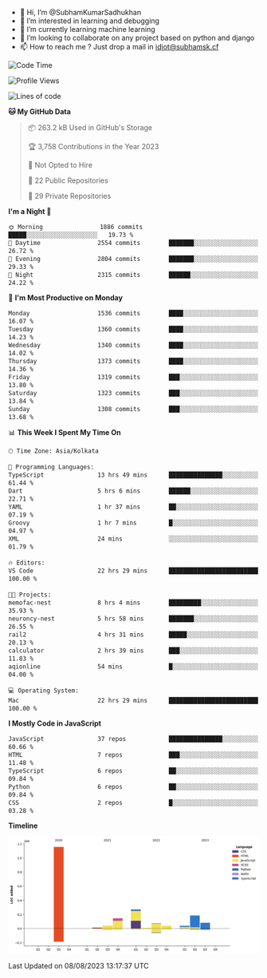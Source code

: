 - 👋 Hi, I’m @SubhamKumarSadhukhan
- 👀 I’m interested in learning and debugging
- 🌱 I’m currently learning machine learning
- 💞️ I’m looking to collaborate on any project based on python and django
- 📫 How to reach me ?
      Just drop a mail in idiot@subhamsk.cf

<!---
SubhamKumarSadhukhan/SubhamKumarSadhukhan is a ✨ special ✨ repository because its `README.md` (this file) appears on your GitHub profile.
You can click the Preview link to take a look at your changes.
--->


<!--START_SECTION:waka-->
![Code Time](http://img.shields.io/badge/Code%20Time-1%2C426%20hrs%2019%20mins-blue)

![Profile Views](http://img.shields.io/badge/Profile%20Views-10-blue)

![Lines of code](https://img.shields.io/badge/From%20Hello%20World%20I%27ve%20Written-2.0%20million%20lines%20of%20code-blue)

**🐱 My GitHub Data** 

> 📦 263.2 kB Used in GitHub's Storage 
 > 
> 🏆 3,758 Contributions in the Year 2023
 > 
> 🚫 Not Opted to Hire
 > 
> 📜 22 Public Repositories 
 > 
> 🔑 29 Private Repositories 
 > 
**I'm a Night 🦉** 

```text
🌞 Morning                1886 commits        █████░░░░░░░░░░░░░░░░░░░░   19.73 % 
🌆 Daytime                2554 commits        ███████░░░░░░░░░░░░░░░░░░   26.72 % 
🌃 Evening                2804 commits        ███████░░░░░░░░░░░░░░░░░░   29.33 % 
🌙 Night                  2315 commits        ██████░░░░░░░░░░░░░░░░░░░   24.22 % 
```
📅 **I'm Most Productive on Monday** 

```text
Monday                   1536 commits        ████░░░░░░░░░░░░░░░░░░░░░   16.07 % 
Tuesday                  1360 commits        ████░░░░░░░░░░░░░░░░░░░░░   14.23 % 
Wednesday                1340 commits        ████░░░░░░░░░░░░░░░░░░░░░   14.02 % 
Thursday                 1373 commits        ████░░░░░░░░░░░░░░░░░░░░░   14.36 % 
Friday                   1319 commits        ███░░░░░░░░░░░░░░░░░░░░░░   13.80 % 
Saturday                 1323 commits        ███░░░░░░░░░░░░░░░░░░░░░░   13.84 % 
Sunday                   1308 commits        ███░░░░░░░░░░░░░░░░░░░░░░   13.68 % 
```


📊 **This Week I Spent My Time On** 

```text
🕑︎ Time Zone: Asia/Kolkata

💬 Programming Languages: 
TypeScript               13 hrs 49 mins      ███████████████░░░░░░░░░░   61.44 % 
Dart                     5 hrs 6 mins        ██████░░░░░░░░░░░░░░░░░░░   22.71 % 
YAML                     1 hr 37 mins        ██░░░░░░░░░░░░░░░░░░░░░░░   07.19 % 
Groovy                   1 hr 7 mins         █░░░░░░░░░░░░░░░░░░░░░░░░   04.97 % 
XML                      24 mins             ░░░░░░░░░░░░░░░░░░░░░░░░░   01.79 % 

🔥 Editors: 
VS Code                  22 hrs 29 mins      █████████████████████████   100.00 % 

🐱‍💻 Projects: 
memofac-nest             8 hrs 4 mins        █████████░░░░░░░░░░░░░░░░   35.93 % 
neuroncy-nest            5 hrs 58 mins       ███████░░░░░░░░░░░░░░░░░░   26.55 % 
rail2                    4 hrs 31 mins       █████░░░░░░░░░░░░░░░░░░░░   20.13 % 
calculator               2 hrs 39 mins       ███░░░░░░░░░░░░░░░░░░░░░░   11.83 % 
aqionline                54 mins             █░░░░░░░░░░░░░░░░░░░░░░░░   04.00 % 

💻 Operating System: 
Mac                      22 hrs 29 mins      █████████████████████████   100.00 % 
```

**I Mostly Code in JavaScript** 

```text
JavaScript               37 repos            ███████████████░░░░░░░░░░   60.66 % 
HTML                     7 repos             ███░░░░░░░░░░░░░░░░░░░░░░   11.48 % 
TypeScript               6 repos             ██░░░░░░░░░░░░░░░░░░░░░░░   09.84 % 
Python                   6 repos             ██░░░░░░░░░░░░░░░░░░░░░░░   09.84 % 
CSS                      2 repos             █░░░░░░░░░░░░░░░░░░░░░░░░   03.28 % 
```



**Timeline**

![Lines of Code chart](https://raw.githubusercontent.com/SubhamKumarSadhukhan/SubhamKumarSadhukhan/main/assets/bar_graph.png)


 Last Updated on 08/08/2023 13:17:37 UTC
<!--END_SECTION:waka-->
